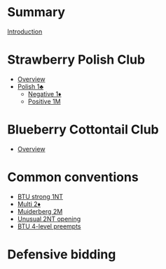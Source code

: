 # Summary

[Introduction](README.md)

# Strawberry Polish Club

- [Overview](wj.md)
- [Polish 1♣](wj/1C.md)
	- [Negative 1♦](wj/1C/1D.md)
	- [Positive 1M](wj/1C/1M.md)

# Blueberry Cottontail Club

- [Overview]()

# Common conventions

- [BTU strong 1NT]()
- [Multi 2♦]()
- [Muiderberg 2M]()
- [Unusual 2NT opening]()
- [BTU 4-level preempts]()

# Defensive bidding
